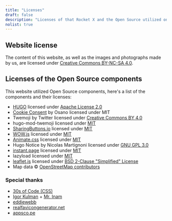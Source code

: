 ```yaml
---
title: "Licenses"
draft: false
description: "Licenses of that Rocket X and the Open Source utilized on this website"
nolist: true
---
```


## Website license
The content of this website, as well as the images and photographs made by us, are licensed under [Creative Commons BY-NC-SA 4.0](https://creativecommons.org/licenses/by-nc-sa/4.0/).

## Licenses of the Open Source components
This website utilized Open Source components, here's a list of the components and their licenses:

- [HUGO](https://gohugo.io/) licensed under [Apache License 2.0](https://github.com/gohugoio/hugo/blob/master/LICENSE)
- [Cookie Consent](https://www.osano.com/cookieconsent/documentation/license/) by Osano licensed under MIT
- Twemoji by Twitter licensed under [Creative Commons BY 4.0](https://github.com/twitter/twemoji/blob/master/LICENSE-GRAPHICS)
- hugo-mod-twemoji licensed under [MIT](https://github.com/jakejarvis/hugo-mod-twemoji/blob/master/LICENSE.md)
- [SharingButtons.io](https://sharingbuttons.io/) licensed under [MIT](https://github.com/mxstbr/sharingbuttons.io/blob/master/LICENSE.md)
- [WOW.js](https://wowjs.uk/) licensed under [MIT](https://github.com/graingert/WOW/blob/master/LICENSE)
- [Animate.css](https://animate.style/) licensed under [MIT](https://github.com/animate-css/animate.css/blob/master/LICENSE)
- Hugo Notice by Nicolas Martignoni licensed under [GNU GPL 3.0](https://github.com/martignoni/hugo-notice/blob/master/LICENSE)
- [instant.page](https://instant.page/) licensed under [MIT](https://github.com/instantpage/instant.page/blob/master/LICENSE)
- lazyload licensed under [MIT](https://github.com/verlok/lazyload/blob/master/LICENSE)
- [leaflet.js](https://leafletjs.com/) licensed under [BSD 2-Clause "Simplified" License](https://github.com/Leaflet/Leaflet/blob/master/LICENSE)
- Map data © [OpenStreetMap contributors](https://www.openstreetmap.org/copyright)

### Special thanks
- [30s of Code (CSS)](https://www.30secondsofcode.org/css/)
- [Igor Kulman](https://blog.kulman.sk/delaying-disqus-comments-to-save-requests/) + [Mr. Inam](https://disq.us/p/27j8583)
- [eddiewebb](https://gist.github.com/eddiewebb/735feb48f50f0ddd65ae5606a1cb41ae)
- [realfavicongenerator.net](https://realfavicongenerator.net/)
- [appsco.pe](https://appsco.pe/developer/splash-screens)
